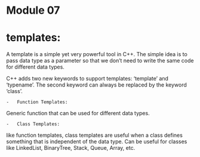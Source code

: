 # Module 07

# templates:

A template is a simple yet very powerful tool in C++. The simple idea is to pass data type as a parameter so that we don’t need to write the same code for different data types.

C++ adds two new keywords to support templates: ‘template’ and ‘typename’. The second keyword can always be replaced by the keyword ‘class’.

    -   Function Templates:

Generic function that can be used for different data types.

    -   Class Templates:

like function templates, class templates are useful when a class defines something that is independent of the data type. Can be useful for classes like LinkedList, BinaryTree, Stack, Queue, Array, etc. 